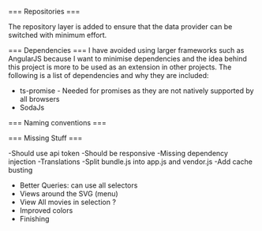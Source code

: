 


=== Repositories === 

The repository layer is added to ensure that the data provider can be switched with minimum effort. 


=== Dependencies === 
I have avoided using larger frameworks such as AngularJS because I want to minimise dependencies and the idea behind this project is more to be used as an extension in other projects. 
The following is a list of dependencies and why they are included: 

 * ts-promise - Needed for promises as they are not natively supported by all browsers
 * SodaJs 



=== Naming conventions ===

 === Missing Stuff === 

-Should use api token 
-Should be responsive
-Missing dependency injection
-Translations
-Split bundle.js into app.js and vendor.js 
-Add cache busting

- Better Queries: can use all selectors
- Views around the SVG (menu)
- View All movies in selection ?
- Improved colors
- Finishing